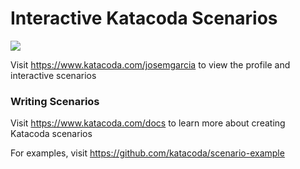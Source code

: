 # Interactive Katacoda Scenarios

[![](http://shields.katacoda.com/katacoda/josemgarcia/count.svg)](https://www.katacoda.com/josemgarcia "Get your profile on Katacoda.com")

Visit https://www.katacoda.com/josemgarcia to view the profile and interactive scenarios

### Writing Scenarios
Visit https://www.katacoda.com/docs to learn more about creating Katacoda scenarios

For examples, visit https://github.com/katacoda/scenario-example
